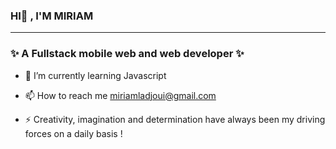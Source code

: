 ### HI👋 , I'M MIRIAM
<hr>

### ✨ A Fullstack mobile web and web developer ✨ 

- 🌱 I’m currently learning Javascript

- 📫 How to reach me miriamladjoui@gmail.com 

- ⚡ Creativity, imagination and determination have always been my driving forces on a daily basis !
 
 
